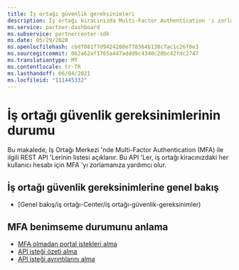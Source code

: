 ```yaml
---
title: İş ortağı güvenlik gereksinimleri
description: İş ortağı kiracınızda Multi-Factor Authentication 'ı zorlamanıza yardımcı olan REST API 'Leri anlayın.
ms.service: partner-dashboard
ms.subservice: partnercenter-sdk
ms.date: 05/29/2020
ms.openlocfilehash: cbdf081f7d9424280e778364b130c7ac1c26f0e3
ms.sourcegitcommit: 0b2a62af1765a447addd9c4340c28bc42fdc2747
ms.translationtype: MT
ms.contentlocale: tr-TR
ms.lasthandoff: 06/04/2021
ms.locfileid: "111445332"
---
```

# <a name="partner-security-requirements-status"></a>İş ortağı güvenlik gereksinimlerinin durumu

Bu makalede, Iş Ortağı Merkezi 'nde Multi-Factor Authentication (MFA) ile ilgili REST API 'Lerinin listesi açıklanır. Bu API 'Ler, iş ortağı kiracınızdaki her kullanıcı hesabı için MFA 'yı zorlamanıza yardımcı olur. 

## <a name="partner-security-requirements-overview"></a>İş ortağı güvenlik gereksinimlerine genel bakış

- [Genel bakış/iş ortağı-Center/iş ortağı-güvenlik-gereksinimler)

## <a name="understand-mfa-adoption-status"></a>MFA benimseme durumunu anlama

- [MFA olmadan portal istekleri alma](get-portal-requests-without-mfa.md)
- [API isteği özeti alma](get-api-request-summary.md)
- [API isteği ayrıntılarını alma](get-api-request-details.md)
